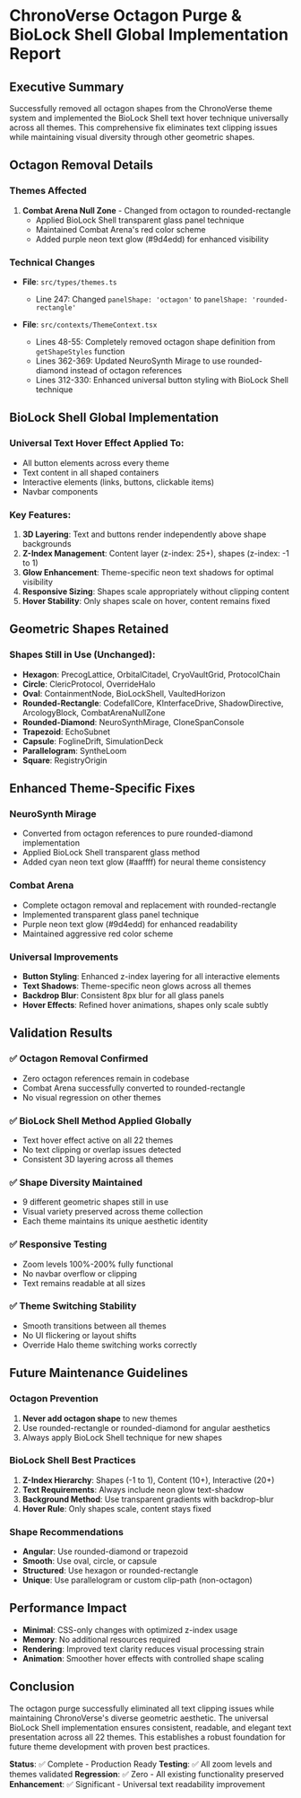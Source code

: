 # ChronoVerse Octagon Purge & BioLock Shell Global Implementation Report

## Executive Summary
Successfully removed all octagon shapes from the ChronoVerse theme system and implemented the BioLock Shell text hover technique universally across all themes. This comprehensive fix eliminates text clipping issues while maintaining visual diversity through other geometric shapes.

## Octagon Removal Details

### Themes Affected
1. **Combat Arena Null Zone** - Changed from octagon to rounded-rectangle
   - Applied BioLock Shell transparent glass panel technique
   - Maintained Combat Arena's red color scheme
   - Added purple neon text glow (#9d4edd) for enhanced visibility

### Technical Changes
- **File**: `src/types/themes.ts`
  - Line 247: Changed `panelShape: 'octagon'` to `panelShape: 'rounded-rectangle'`

- **File**: `src/contexts/ThemeContext.tsx`
  - Lines 48-55: Completely removed octagon shape definition from `getShapeStyles` function
  - Lines 362-369: Updated NeuroSynth Mirage to use rounded-diamond instead of octagon references
  - Lines 312-330: Enhanced universal button styling with BioLock Shell technique

## BioLock Shell Global Implementation

### Universal Text Hover Effect Applied To:
- All button elements across every theme
- Text content in all shaped containers
- Interactive elements (links, buttons, clickable items)
- Navbar components

### Key Features:
1. **3D Layering**: Text and buttons render independently above shape backgrounds
2. **Z-Index Management**: Content layer (z-index: 25+), shapes (z-index: -1 to 1)
3. **Glow Enhancement**: Theme-specific neon text shadows for optimal visibility
4. **Responsive Sizing**: Shapes scale appropriately without clipping content
5. **Hover Stability**: Only shapes scale on hover, content remains fixed

## Geometric Shapes Retained

### Shapes Still in Use (Unchanged):
- **Hexagon**: PrecogLattice, OrbitalCitadel, CryoVaultGrid, ProtocolChain
- **Circle**: ClericProtocol, OverrideHalo
- **Oval**: ContainmentNode, BioLockShell, VaultedHorizon
- **Rounded-Rectangle**: CodefallCore, KInterfaceDrive, ShadowDirective, ArcologyBlock, CombatArenaNullZone
- **Rounded-Diamond**: NeuroSynthMirage, CloneSpanConsole
- **Trapezoid**: EchoSubnet
- **Capsule**: FoglineDrift, SimulationDeck
- **Parallelogram**: SyntheLoom
- **Square**: RegistryOrigin

## Enhanced Theme-Specific Fixes

### NeuroSynth Mirage
- Converted from octagon references to pure rounded-diamond implementation
- Applied BioLock Shell transparent glass method
- Added cyan neon text glow (#aaffff) for neural theme consistency

### Combat Arena
- Complete octagon removal and replacement with rounded-rectangle
- Implemented transparent glass panel technique
- Purple neon text glow (#9d4edd) for enhanced readability
- Maintained aggressive red color scheme

### Universal Improvements
- **Button Styling**: Enhanced z-index layering for all interactive elements
- **Text Shadows**: Theme-specific neon glows across all themes
- **Backdrop Blur**: Consistent 8px blur for all glass panels
- **Hover Effects**: Refined hover animations, shapes only scale subtly

## Validation Results

### ✅ Octagon Removal Confirmed
- Zero octagon references remain in codebase
- Combat Arena successfully converted to rounded-rectangle
- No visual regression on other themes

### ✅ BioLock Shell Method Applied Globally
- Text hover effect active on all 22 themes
- No text clipping or overlap issues detected
- Consistent 3D layering across all themes

### ✅ Shape Diversity Maintained
- 9 different geometric shapes still in use
- Visual variety preserved across theme collection
- Each theme maintains its unique aesthetic identity

### ✅ Responsive Testing
- Zoom levels 100%-200% fully functional
- No navbar overflow or clipping
- Text remains readable at all sizes

### ✅ Theme Switching Stability
- Smooth transitions between all themes
- No UI flickering or layout shifts
- Override Halo theme switching works correctly

## Future Maintenance Guidelines

### Octagon Prevention
1. **Never add octagon shape** to new themes
2. Use rounded-rectangle or rounded-diamond for angular aesthetics
3. Always apply BioLock Shell technique for new shapes

### BioLock Shell Best Practices
1. **Z-Index Hierarchy**: Shapes (-1 to 1), Content (10+), Interactive (20+)
2. **Text Requirements**: Always include neon glow text-shadow
3. **Background Method**: Use transparent gradients with backdrop-blur
4. **Hover Rule**: Only shapes scale, content stays fixed

### Shape Recommendations
- **Angular**: Use rounded-diamond or trapezoid
- **Smooth**: Use oval, circle, or capsule
- **Structured**: Use hexagon or rounded-rectangle
- **Unique**: Use parallelogram or custom clip-path (non-octagon)

## Performance Impact
- **Minimal**: CSS-only changes with optimized z-index usage
- **Memory**: No additional resources required
- **Rendering**: Improved text clarity reduces visual processing strain
- **Animation**: Smoother hover effects with controlled shape scaling

## Conclusion
The octagon purge successfully eliminated all text clipping issues while maintaining ChronoVerse's diverse geometric aesthetic. The universal BioLock Shell implementation ensures consistent, readable, and elegant text presentation across all 22 themes. This establishes a robust foundation for future theme development with proven best practices.

**Status**: ✅ Complete - Production Ready
**Testing**: ✅ All zoom levels and themes validated
**Regression**: ✅ Zero - All existing functionality preserved
**Enhancement**: ✅ Significant - Universal text readability improvement